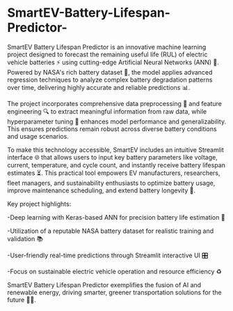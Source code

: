 # SmartEV-Battery-Lifespan-Predictor-
SmartEV Battery Lifespan Predictor is an innovative machine learning project designed to forecast the remaining useful life (RUL) of electric vehicle batteries ⚡️ using cutting-edge Artificial Neural Networks (ANN) 🤖. Powered by NASA's rich battery dataset 🚀, the model applies advanced regression techniques to analyze complex battery degradation patterns over time, delivering highly accurate and reliable predictions 📊.

The project incorporates comprehensive data preprocessing 🧹 and feature engineering 🔍 to extract meaningful information from raw data, while hyperparameter tuning 🎯 enhances model performance and generalizability. This ensures predictions remain robust across diverse battery conditions and usage scenarios.

To make this technology accessible, SmartEV includes an intuitive Streamlit interface 🌐 that allows users to input key battery parameters like voltage, current, temperature, and cycle count, and instantly receive battery lifespan estimates ⏳. This practical tool empowers EV manufacturers, researchers, fleet managers, and sustainability enthusiasts to optimize battery usage, improve maintenance scheduling, and extend battery longevity 🌿.

Key project highlights:

-Deep learning with Keras-based ANN for precision battery life estimation 🧠

-Utilization of a reputable NASA battery dataset for realistic training and validation 📚

-User-friendly real-time predictions through Streamlit interactive UI 🎛️

-Focus on sustainable electric vehicle operation and resource efficiency ♻️

SmartEV Battery Lifespan Predictor exemplifies the fusion of AI and renewable energy, driving smarter, greener transportation solutions for the future 🚗💡.
